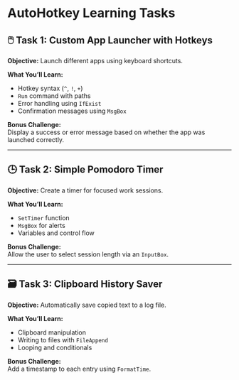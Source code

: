 # AutoHotkey Learning Tasks


## 🖱️ Task 1: Custom App Launcher with Hotkeys

**Objective:** Launch different apps using keyboard shortcuts.

**What You’ll Learn:**
- Hotkey syntax (`^`, `!`, `+`)
- `Run` command with paths
- Error handling using `IfExist`
- Confirmation messages using `MsgBox`

**Bonus Challenge:**  
Display a success or error message based on whether the app was launched correctly.

---

## 🕒 Task 2: Simple Pomodoro Timer

**Objective:** Create a timer for focused work sessions.

**What You’ll Learn:**
- `SetTimer` function
- `MsgBox` for alerts
- Variables and control flow

**Bonus Challenge:**  
Allow the user to select session length via an `InputBox`.

---

## 🗃️ Task 3: Clipboard History Saver

**Objective:** Automatically save copied text to a log file.

**What You’ll Learn:**
- Clipboard manipulation
- Writing to files with `FileAppend`
- Looping and conditionals

**Bonus Challenge:**  
Add a timestamp to each entry using `FormatTime`.

